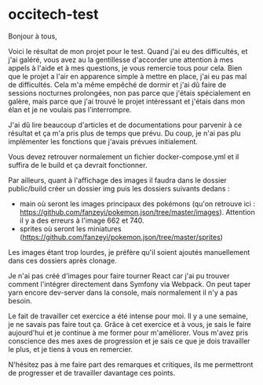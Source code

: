 # occitech-test

Bonjour à tous, 

Voici le résultat de mon projet pour le test. Quand j'ai eu des difficultés, et j'ai galéré, vous avez au la gentillesse d'accorder une attention à mes appels à l'aide et à mes questions, je vous remercie tous pour cela. Bien que le projet a l'air en apparence simple à mettre en place, j'ai eu pas mal de difficultés. Cela m'a même empêché de dormir et j'ai dû faire de sessions nocturnes prolongées, non pas parce que j'étais spécialement en galère, mais parce que j'ai trouvé le projet intéressant et j'étais dans mon élan et je ne voulais pas l'interrompre.

J'ai dû lire beaucoup d'articles et de documentations pour parvenir à ce résultat et ça m'a pris plus de temps que prévu. Du coup, je n'ai pas plu implémenter les fonctions que j'avais prévues initialement.

Vous devez retrouver normalement un fichier docker-compose.yml et il suffira de le build et ça devrait fonctionner. 

Par ailleurs, quant à l'affichage des images il faudra dans le dossier public/build créer un dossier img puis les dossiers suivants dedans : 
- main où seront les images principaux des pokémons (qu'on retrouve ici : https://github.com/fanzeyi/pokemon.json/tree/master/images).
  Attention il y a des erreurs à l'image 662 et 740. 
- sprites où seront les miniatures (https://github.com/fanzeyi/pokemon.json/tree/master/sprites)

Les images étant trop lourdes, je préfère qu'il soient ajoutés manuellement dans ces dossiers après clonage.

Je n'ai pas créé d'images pour faire tourner React car j'ai pu trouver comment l'intégrer directement dans Symfony via Webpack. On peut taper yarn encore dev-server dans la console, mais normalement il n'y a pas besoin. 

Le fait de travailler cet exercice a été intense pour moi. Il y a une semaine, je ne savais pas faire tout ça. Grâce à cet exercice et à vous, je sais le faire aujourd'hui et je continue à me former pour m'améliorer. Vous m'avez pris conscience des mes axes de progression et je sais ce que je dois travailler le plus, et je tiens à vous en remercier. 

N'hésitez pas à me faire part des remarques et critiques, ils me permettront de progresser et de travailler davantage ces points. 
